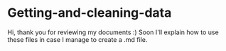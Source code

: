 # Getting-and-cleaning-data

Hi, thank you for reviewing my documents :) Soon I'll explain how to use these files in case I manage to create a .md file.
